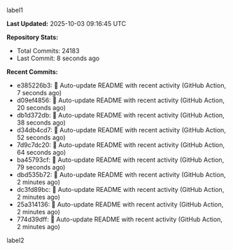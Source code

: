 
label1 
<!-- ACTIVITY_START -->
**Last Updated:** 2025-10-03 09:16:45 UTC

**Repository Stats:**
- Total Commits: 24183
- Last Commit: 8 seconds ago

**Recent Commits:**
- e385226b3: 🤖 Auto-update README with recent activity (GitHub Action, 7 seconds ago)
- d09ef4856: 🤖 Auto-update README with recent activity (GitHub Action, 20 seconds ago)
- db1d372db: 🤖 Auto-update README with recent activity (GitHub Action, 38 seconds ago)
- d34db4cd7: 🤖 Auto-update README with recent activity (GitHub Action, 52 seconds ago)
- 7d9c7dc20: 🤖 Auto-update README with recent activity (GitHub Action, 64 seconds ago)
- ba45793cf: 🤖 Auto-update README with recent activity (GitHub Action, 79 seconds ago)
- dbd535b72: 🤖 Auto-update README with recent activity (GitHub Action, 2 minutes ago)
- dc3fd89bc: 🤖 Auto-update README with recent activity (GitHub Action, 2 minutes ago)
- 25a314136: 🤖 Auto-update README with recent activity (GitHub Action, 2 minutes ago)
- 774d39dff: 🤖 Auto-update README with recent activity (GitHub Action, 2 minutes ago)
<!-- ACTIVITY_END -->

label2
